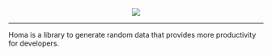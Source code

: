 <p align="center">
	<img src="https://raw.githubusercontent.com/tahashieenavaz/homa/main/art/homa.svg" />
</p>

<hr />

Homa is a library to generate random data that provides more productivity for developers.
